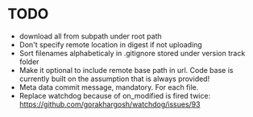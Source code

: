 # TODO

* download all from subpath under root path
* Don't specify remote location in digest if not uploading
* Sort filenames alphabeticaly in .gitignore stored under version track folder
* Make it optional to include remote base path in url. Code base is currently
built on the assumption that is always provided!
* Meta data commit message, mandatory. For each file.
* Replace watchdog because of on_modified is fired twice: https://github.com/gorakhargosh/watchdog/issues/93